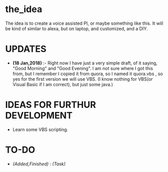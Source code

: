 # the_idea

The idea is to create a voice assisted PI, or maybe something like this. It will be kind of similar to alexa, but on laptop, and customized, and a DIY. 

# UPDATES

- **(18 Jan,2018)**  :-  Right now I have just a very simple draft, of it saying, "Good Morning" and "Good Evening". I am not sure where I got this from, but I remember I copied it from quora, so I named it quora.vbs , so yes for the first version we will use VBS. (I know nothing for VBS(or Visual Basic if I am correct), but just some java.)

# IDEAS FOR FURTHUR DEVELOPMENT

- Learn some VBS scripting. 

# TO-DO

- *(Added,Finished)* : *(Task)*

